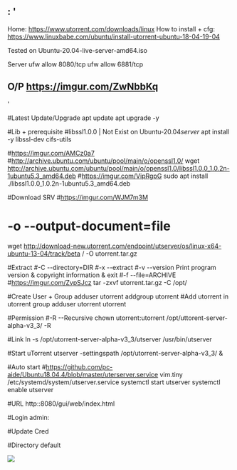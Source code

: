 : '
-----------------------------------------------------------------------------------
  Home: https://www.utorrent.com/downloads/linux
  How to install + cfg: https://www.linuxbabe.com/ubuntu/install-utorrent-ubuntu-18-04-19-04
  
  Tested on Ubuntu-20.04-live-server-amd64.iso
  
  Server
    ufw allow 8080/tcp
    ufw allow 6881/tcp
    
  O/P
    https://imgur.com/ZwNbbKq
-----------------------------------------------------------------------------------
'

#Latest Update/Upgrade
apt update
apt upgrade -y

#Lib + prerequisite
#libssl1.0.0 | Not Exist on Ubuntu-20.04*server*
apt install -y  libssl-dev cifs-utils

#https://imgur.com/AMCz0a7
#http://archive.ubuntu.com/ubuntu/pool/main/o/openssl1.0/
wget http://archive.ubuntu.com/ubuntu/pool/main/o/openssl1.0/libssl1.0.0_1.0.2n-1ubuntu5.3_amd64.deb
#https://imgur.com/VipRgpG
sudo apt install ./libssl1.0.0_1.0.2n-1ubuntu5.3_amd64.deb

#Download SRV
#https://imgur.com/WJM7m3M
# -o --output-document=file
wget http://download-new.utorrent.com/endpoint/utserver/os/linux-x64-ubuntu-13-04/track/beta / -O utorrent.tar.gz

#Extract
#-C --directory=DIR
#-x --extract
#-v --version Print program version & copyright information & exit
#-f --file=ARCHIVE
#https://imgur.com/ZvpSJcz
tar -zxvf utorrent.tar.gz -C /opt/

#Create User + Group
adduser utorrent
addgroup utorrent
#Add utorrent in utorrent group
adduser utorrent utorrent

#Permission
#-R --Recursive
chown utorrent:utorrent /opt/uttorent-server-alpha-v3_3/ -R

#Link 
ln -s /opt/utorrent-server-alpha-v3_3/utserver /usr/bin/utserver

#Start uTorrent
utserver -settingspath /opt/utorrent-server-alpha-v3_3/ &

#Auto start
#https://github.com/pc-aide/Ubuntu18.04.4/blob/master/uterserver.service
vim.tiny /etc/systemd/system/utserver.service
systemctl start utserver
systemctl enable utserver

#URL
http:<IP>:8080/gui/web/index.html

#Login
admin:<blank>

#Update Cred

#Directory default

[<img src="https://i.imgur.com/pvsNaCk.png">](https://i.imgur.com/pvsNaCk.png)
